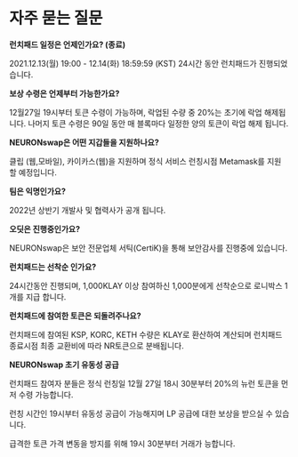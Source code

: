 # 자주 묻는 질문

**런치패드 일정은 언제인가요? (종료)**

2021.12.13(월) 19:00 - 12.14(화) 18:59:59 (KST) 24시간 동안 런치패드가 진행되었습니다.



**보상 수령은 언제부터 가능한가요?**

12월27일 19시부터 토큰 수령이 가능하며, 락업된 수량 중 20%는 초기에 락업 해제됩니다. 나머지 토큰 수령은 90일 동안 매 블록마다 일정한 양의 토큰이 락업 해제 됩니다.



**NEURONswap은 어떤 지갑들을 지원하나요?**

클립 (웹,모바일), 카이카스(웹)을 지원하며 정식 서비스 런칭시점  Metamask를 지원 할 예정입니다. &#x20;



**팀은 익명인가요?**

2022년 상반기 개발사 및 협력사가 공개 됩니다.



**오딧은 진행중인가요?**

NEURONswap은 보안 전문업체 서틱(CertiK)을 통해 보안감사를 진행중에 있습니다.



**런치패드는 선착순 인가요?**

24시간동안 진행되며, 1,000KLAY 이상 참여하신 1,000분에게 선착순으로 로니박스 1개를 지급 합니다.



**런치패드에 참여한 토큰은 되돌려주나요?**

런치패드에 참여된 KSP, KORC, KETH 수량은 KLAY로 환산하여 계산되며 런치패드 종료시점 최종 교환비에 따라 NR토큰으로 분배됩니다.&#x20;



**NEURONswap 초기 유동성 공급** &#x20;

런치패드 참여자 분들은 정식 런칭일 12월 27일 18시 30분부터 20%의 뉴런 토큰을 먼저 수령 가능합니다.

런칭 시간인 19시부터 유동성 공급이 가능해지며 LP 공급에 대한 보상을 받으실 수 있습니다.

급격한 토큰 가격 변동을 방지를 위해 19시 30분부터 거래가 능합니다.

